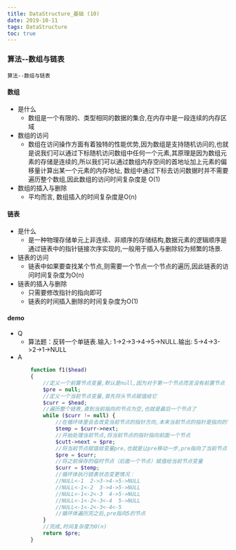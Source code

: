 ```yaml
---
title: DataStructure_基础 (10)
date: 2019-10-11
tags: DataStructure
toc: true
---
```


### 算法--数组与链表
    算法--数组与链表

<!-- more -->

#### 数组
- 是什么
    * 数组是一个有限的、类型相同的数据的集合,在内存中是一段连续的内存区域
- 数组的访问
    * 数组在访问操作方面有着独特的性能优势,因为数组是支持随机访问的,也就是说我们可以通过下标随机访问数组中任何一个元素,其原理是因为数组元素的存储是连续的,所以我们可以通过数组内存空间的首地址加上元素的偏移量计算出某一个元素的内存地址, 数组中通过下标去访问数据时并不需要遍历整个数组,因此数组的访问时间复杂度是 O(1)
- 数组的插入与删除
    * 平均而言, 数组插入的时间复杂度是O(n)

#### 链表
- 是什么
    * 是一种物理存储单元上非连续、非顺序的存储结构,数据元素的逻辑顺序是通过链表中的指针链接次序实现的,一般用于插入与删除较为频繁的场景.
- 链表的访问
    * 链表中如果要查找某个节点,则需要一个节点一个节点的遍历,因此链表的访问时间复杂度为O(n)
- 链表的插入与删除
    * 只需要修改指针的指向即可
    * 链表的时间插入删除的时间复杂度为O(1)

#### demo
- Q
    * 算法题：反转一个单链表.输入: 1->2->3->4->5->NULL.输出: 5->4->3->2->1->NULL
- A
    ```php
        function f1($head)
        {
            //定义一个前置节点变量,默认是null,因为对于第一个节点而言没有前置节点
            $pre = null;
            //定义一个当前节点变量,首先将头节点赋值给它
            $curr = $head;
            //遍历整个链表,直到当前指向的节点为空,也就是最后一个节点了
            while ($curr != null) {
                //在循环体里会去改变当前节点的指针方向,本来当前节点的指针是指向的下一个节点,现在需要改为指向前一个节点,但是如果直接就这么修改了,那链条就断了,再也找不到后面的节点了,所以首先需要将下一个节点先临时保存起来,赋值到temp中,以备后续使用
                $temp = $curr->next;
                //开始处理当前节点,将当前节点的指针指向前面一个节点
                $cutt->next = $pre;
                //将当前节点赋值给变量pre,也就是让pre移动一步,pre指向了当前节点
                $pre = $curr;
                //将之前保存的临时节点（后面一个节点）赋值给当前节点变量
                $curr = $temp;
                //循环体执行链表状态变更情况：
                //NULL<-1  2->3->4->5->NULL
                //NULL<-1<-2  3->4->5->NULL
                //NULL<-1<-2<-3  4->5->NULL
                //NULL<-1<-2<-3<-4  5->NULL
                //NULL<-1<-2<-3<-4<-5
                //循环体遍历完之后,pre指向5的节点
            }
            //完成,时间复杂度为O(n)
            return $pre;
        }
    ```




